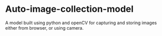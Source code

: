 # Auto-image-collection-model
A model built using python and openCV for capturing and storing images either from browser, or using camera.
